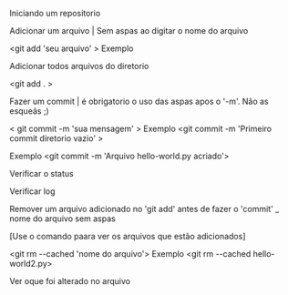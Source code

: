 Iniciando um repositorio

<git init >


Adicionar um arquivo | Sem aspas ao digitar o nome do arquivo

<git add 'seu arquivo' >
Exemplo <git add hello-world.py >


Adicionar todos arquivos do diretorio

<git add . >


Fazer um commit | é obrigatorio o uso das aspas apos o '-m'. Não as esqueãs ;)

< git commit -m 'sua mensagem' >
Exemplo <git commit -m 'Primeiro commit diretorio vazio' >

Exemplo <git commit -m 'Arquivo hello-world.py acriado'>


Verificar o status

<git status>


Verificar log

<git log>


Remover um arquivo adicionado no 'git add' antes de fazer o 'commit'
_ nome do arquivo sem aspas

[Use o comando <git status> paara ver os arquivos que estão adicionados]

<git rm --cached 'nome do arquivo'>
Exemplo <git rm --cached hello-world2.py>


Ver oque foi alterado no arquivo

<git diff>